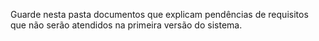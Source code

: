 Guarde nesta pasta documentos que explicam pendências de requisitos que não serão atendidos na primeira versão do sistema.